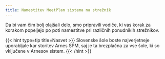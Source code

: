 ```yaml
---
title: Namestitev MeetPlan sistema na strežnik
---
```


Da bi vam čim bolj olajšali delo, smo pripravili vodiče, ki vas korak za korakom popeljejo po poti namestitve pri različnih ponudnikih strežnikov.

{{< hint type=tip title=Nasvet >}}
Slovenske šole boste najverjetneje uporabljale kar storitev Arnes SPM, saj je ta brezplačna za vse šole, ki so vključene v Arnesov sistem.
{{< /hint >}}